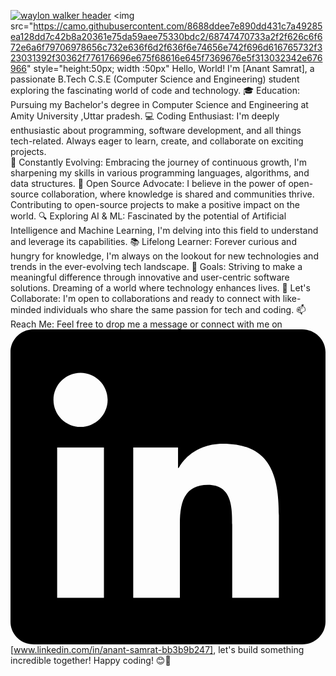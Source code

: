 [![waylon walker header](https://github.com/VARhimank/VARhimank/blob/main/header.gif)]()
<img src="https://camo.githubusercontent.com/8688ddee7e890dd431c7a49285ea128dd7c42b8a20361e75da59aee75330bdc2/68747470733a2f2f626c6f672e6a6f79706978656c732e636f6d2f636f6e74656e742f696d616765732f323031392f30362f776176696e675f68616e645f7369676e5f313032342e676966" style="height:50px; width :50px" Hello, World! I'm [Anant Samrat], a passionate B.Tech C.S.E (Computer Science and Engineering) student exploring the fascinating world of code and technology. 
🎓 Education: Pursuing my Bachelor's degree in Computer Science and Engineering at Amity University  ,Uttar pradesh. 
💻 Coding Enthusiast: I'm deeply enthusiastic about programming, software development, and all things tech-related. Always eager to learn, create, and collaborate on exciting projects.  
🚀 Constantly Evolving: Embracing the journey of continuous growth, I'm sharpening my skills in various programming languages, algorithms, and data structures. 
🌟 Open Source Advocate: I believe in the power of open-source collaboration, where knowledge is shared and communities thrive. Contributing to open-source projects to make a positive impact on the world. 
🔍 Exploring AI & ML: Fascinated by the potential of Artificial Intelligence and Machine Learning, I'm delving into this field to understand and leverage its capabilities. 
📚 Lifelong Learner: Forever curious and hungry for knowledge, I'm always on the lookout for new technologies and trends in the ever-evolving tech landscape. 
🎯 Goals: Striving to make a meaningful difference through innovative and user-centric software solutions. Dreaming of a world where technology enhances lives. 
🤝 Let's Collaborate: I'm open to collaborations and ready to connect with like-minded individuals who share the same passion for tech and coding. 
📫 Reach Me: Feel free to drop me a message or connect with me on <svg role="img" viewBox="0 0 24 24" xmlns="http://www.w3.org/2000/svg"><title>LinkedIn</title><path d="M20.447 20.452h-3.554v-5.569c0-1.328-.027-3.037-1.852-3.037-1.853 0-2.136 1.445-2.136 2.939v5.667H9.351V9h3.414v1.561h.046c.477-.9 1.637-1.85 3.37-1.85 3.601 0 4.267 2.37 4.267 5.455v6.286zM5.337 7.433c-1.144 0-2.063-.926-2.063-2.065 0-1.138.92-2.063 2.063-2.063 1.14 0 2.064.925 2.064 2.063 0 1.139-.925 2.065-2.064 2.065zm1.782 13.019H3.555V9h3.564v11.452zM22.225 0H1.771C.792 0 0 .774 0 1.729v20.542C0 23.227.792 24 1.771 24h20.451C23.2 24 24 23.227 24 22.271V1.729C24 .774 23.2 0 22.222 0h.003z"/></svg> [www.linkedin.com/in/anant-samrat-bb3b9b247], let's build something incredible together!  Happy coding! 😊🚀 
